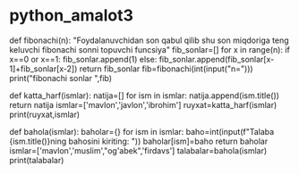 # python_amalot3

def fibonachi(n):
    "Foydalanuvchidan son qabul qilib shu son miqdoriga teng keluvchi fibonachi sonni topuvchi funcsiya"
    fib_sonlar=[]
    for x in range(n):
        if x==0 or x==1:
            fib_sonlar.append(1)
        else:
            fib_sonlar.append(fib_sonlar[x-1]+fib_sonlar[x-2])
    return fib_sonlar
fib=fibonachi(int(input("n=")))
print("fibonachi sonlar ",fib)

def katta_harf(ismlar):
    natija=[]
    for ism in ismlar:
        natija.append(ism.title())
    return natija
ismlar=['mavlon','javlon','ibrohim']
ruyxat=katta_harf(ismlar)
print(ruyxat,ismlar)

def bahola(ismlar):
    baholar={}
    for ism in ismlar:
        baho=int(input(f"Talaba {ism.title()}ning bahosini kiriting: "))
        baholar[ism]=baho
    return baholar
ismlar=['mavlon','muslim',"og'abek",'firdavs']
talabalar=bahola(ismlar)
print(talabalar)
